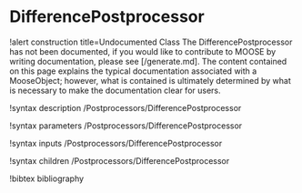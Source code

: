 <!-- MOOSE Documentation Stub: Remove this when content is added. -->

# DifferencePostprocessor

!alert construction title=Undocumented Class
The DifferencePostprocessor has not been documented, if you would like to contribute to MOOSE by
writing documentation, please see [/generate.md]. The content contained on this page explains
the typical documentation associated with a MooseObject; however, what is contained is ultimately
determined by what is necessary to make the documentation clear for users.

!syntax description /Postprocessors/DifferencePostprocessor

!syntax parameters /Postprocessors/DifferencePostprocessor

!syntax inputs /Postprocessors/DifferencePostprocessor

!syntax children /Postprocessors/DifferencePostprocessor

!bibtex bibliography
